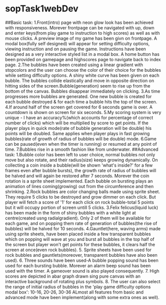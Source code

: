 # sopTask1webDev
##Basic task:
1.Front(intro) page with neon glow look has been achieved with responsiveness. Morever frontpage can be navigated with up, down and enter keys(from play game to instruction to high scores) as well as with mouse clicks. A preview image of my game has been givn on frontpage.
A modal box(fully self designed) will appear for setting difficulty options, viewing instruction and on pausing the game. Instructions have been designed as a very interactive styled list in a modal box. A home button has been provided on gamepage and highscores page to navigate back to index page.
2.The bubbles have been created using a linear gradient with stopcolors and the user can choose the color of their choice for the bubbles
while setting difficulty options. A shiny white curve has been given on each bubble. The bubbles collide elastically and move in opposite direction on hitting sides of the screen.Bubble(generation) seem to rise up from the bottom of the canvas. Bubbles disappear immediately on clicking.
3.As time progresses more bubbles are generated. One new bubble is created for each bubble destroyed & for each time a bubble hits the top of the screen.
4.If around half of the screen get covered for 6 seconds game is over. A countdown is shown on screen for six seconds.
5.My scoring system is very unique - I have an accuracy%(which accounts for percentage of correct number of clicks) which will be multiplied by score to get points. If the player plays in quick mode(rate of bubble generation will be double) his points will be doubled.
Same applies when player plays in fast growing bubbles(rate of growth of radius of bubbles will be double) mode.
6.Game can be paused(even when the timer is running) or resumed at any point of time.
7.Bubbles rise in a smooth fashion like from underwater.
##Advanced task:
1.Bubble color has been left to user choice, normal bubbles not only move but also rotate, and their radius(size) keeps growing dynamically. On collecting a coin inside a bubble(will be shown 'what's inside?' for a few frames even after bubble bursts), the growth rate of radius of bubbles will be halved and will again be restored after 7 seconds. Morever the coin rotation is a sprite sheet implemented. Each bubble on bursting plays an animation of lines coming(growing) out from the circumference and then shrinking.
2.Rock bubbles are color changing balls made using sprite sheet. They require 5 clicks to be destroyed and grow dimmer on each click. But player will fetch a score of '1' for each click on rock bubble-total 5 points but it will occupy portion of screen untill 5 clicks.
3.Felix felicus(liquid luck) has been made in the form of shiny bubbles with a white light at centre(created usng radialgradient). Only 2 of them will be available for each game, and on popping them rate of generation of bubbles(the rise of bubbles) will be halved for 10 seconds.
4.Gauntlet(here, waving arms) made using sprite sheets, have been placed inside a few transparent bubbles which on popping will wave at you and burst all bubbles in the top half of the screen but player won't get points for these bubbles, it clears half the screen at once(even rock bubbles).
5. Sprite sheets have been used for rock bubbles and gauntlets(moreover, transparent bubbles have also been used).
6. Three sounds have been used-A bubble popping sound has been used for each bursting bubble. Morever an alarm beep sound has been used with the timer. A gameover sound is also played consequently.
7. High scores are depicted in abar graph drawn sing pure canvas with an interactive background of rotating plus symbols.
8. The user can also select the range of initial radius of bubbles in the 'play game difficulty options modal box': 10-16, 20-26, 30-36
ALmost all features from basic and advanced mode have been implement(along with some extra ones as well).
